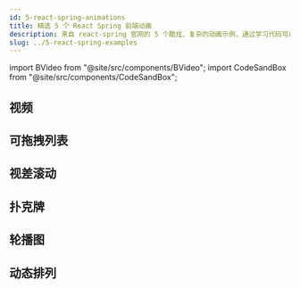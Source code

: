 ```yaml
---
id: 5-react-spring-animations
title: 精选 5 个 React Spring 前端动画
description: 来自 react-spring 官网的 5 个酷炫、复杂的动画示例，通过学习代码可以掌握高级动画的实现方式。React Spring 是一个物理弹簧仿真动画实现库。
slug: ../5-react-spring-examples
---
```


<!-- import BVideo from "@site/src/components/BVideo"; -->
import BVideo from "@site/src/components/BVideo";
import CodeSandBox from "@site/src/components/CodeSandBox";

## 视频

<BVideo src="//player.bilibili.com/player.html?aid=5430561488&bvid=BV1Ei4y157bU&cid=265332393&page=1" bsrc="https://www.bilibili.com/video/BV1Ei4y157bU/"/>

## 可拖拽列表

<CodeSandBox slug="r5qmj8m6lq" title="可拖拽列表" />

## 视差滚动

<CodeSandBox slug="py912w5k6m" title="视差滚动" />

## 扑克牌

<CodeSandBox slug="j0y0vpz59" title="扑克牌" />


## 轮播图

<CodeSandBox slug="n9vo1my91p" title="轮播图" />

## 动态排列

<CodeSandBox slug="26mjowzpr" title="动态排列" />